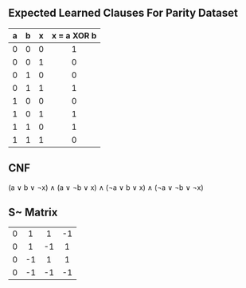## Expected Learned Clauses For Parity Dataset

| __a__ | __b__ | __x__ | __x = a XOR b__ |
|:---:|:---:|:---:|:---:|
| 0 | 0 | 0 | 1 | 
| 0 | 0 | 1 | 0 |
| 0 | 1 | 0 | 0 | 
| 0 | 1 | 1 | 1 | 
| 1 | 0 | 0 | 0 | 
| 1 | 0 | 1 | 1 | 
| 1 | 1 | 0 | 1 | 
| 1 | 1 | 1 | 0 | 


## CNF
(a ∨ b ∨ ¬x) ∧ (a ∨ ¬b ∨ x) ∧ (¬a ∨ b ∨ x) ∧ (¬a ∨ ¬b ∨ ¬x)

## S~ Matrix

|  |  |  | |
|:---:|:---:|:---:|:---:|
| 0 | 1 | 1 | -1 | 
| 0 | 1 | -1 | 1 |
| 0 | -1 | 1 | 1 | 
| 0 | -1 | -1 | -1 | 
